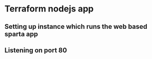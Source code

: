 # Terraform nodejs app

## Setting up instance which runs the web based sparta app

## Listening on port 80 
